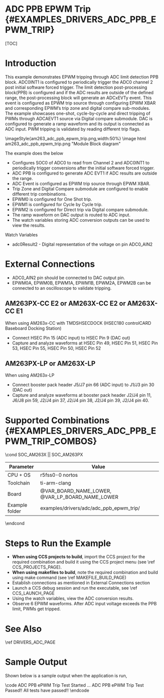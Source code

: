 # ADC PPB EPWM Trip {#EXAMPLES_DRIVERS_ADC_PPB_EPWM_TRIP}

[TOC]

# Introduction

This example demonstrates EPWM tripping through ADC limit detection PPB block. ADC0INT1 is
configured to periodically trigger the ADC0 channel 2 post initial software forced trigger. The limit
detection post-processing block(PPB) is configured and if the ADC results are outside of the defined
range, the post-processing block will generate an ADCxEVTy event. This event is configured as
EPWM trip source through configuring EPWM XBAR and corresponding EPWM’s trip zone and
digital compare sub-modules. The example showcases one-shot, cycle-by-cycle and direct tripping of
PWMs through ADCAEVT1 source via Digital compare submodule.
DAC is configured to generate a ramp waveform and its output is connected as ADC input. PWM tripping is
validated by reading different trip flags.

\imageStyle{am263_adc_ppb_epwm_trip.png,width:50%}
\image html am263_adc_ppb_epwm_trip.png "Module Block diagram"

The example does the below
- Configures SOC0 of ADC0 to read from Channel 2 and ADC0INT1 to periodically trigger conversions after the initial software forced trigger.
- ADC PPB is configured to generate ADC EVT1 if ADC results are outside the range.
- ADC Event is configured as EPWM trip source through EPWM XBAR.
- Trip Zone and Digital Compare submodule are configured to enable different trip combinations.
- EPWM0 is configured for One Shot trip.
- EPWM1 is configured for Cycle by Cycle trip.
- EPWM2 is configured for Direct trip via Digital compare submodule.
- The ramp waveform on DAC output is routed to ADC input.
- The watch variables storing ADC conversion outputs can be used to view the results.

Watch  Variables
- adc0Result2 - Digital representation of the voltage on pin ADC0_AIN2

# External Connections
- ADC0_AIN2 pin should be connected to DAC output pin.
- EPWM0A, EPWM0B, EPWM1A, EPWM1B, EPWM2A, EPWM2B can be connected to an oscilloscope to validate tripping.

## AM263PX-CC E2 or AM263X-CC E2 or AM263X-CC E1

When using AM263x-CC with TMDSHSECDOCK (HSEC180 controlCARD Baseboard Docking Station)

- Connect HSEC Pin 15 (ADC input) to HSEC Pin 9 (DAC out)
- Capture and analyze waveforms at HSEC Pin 49, HSEC Pin 51, HSEC Pin 53, HSEC Pin 55, HSEC Pin 50, HSEC Pin 52

## AM263PX-LP or AM263X-LP

When using AM263x-LP
- Connect booster pack header J5/J7 pin 66 (ADC input) to J1/J3 pin 30 (DAC out)
- Capture and analyze waveforms at booster pack header J2/J4 pin 11, J6/J8 pin 59, J2/J4 pin 37, J2/J4 pin 38, J2/J4 pin 39, J2/J4 pin 40.

# Supported Combinations {#EXAMPLES_DRIVERS_ADC_PPB_EPWM_TRIP_COMBOS}

\cond SOC_AM263X || SOC_AM263PX

 Parameter      | Value
 ---------------|-----------
 CPU + OS       | r5fss0-0 nortos
 Toolchain      | ti-arm-clang
 Board          | @VAR_BOARD_NAME_LOWER, @VAR_LP_BOARD_NAME_LOWER
 Example folder | examples/drivers/adc/adc_ppb_epwm_trip/

\endcond

# Steps to Run the Example

- **When using CCS projects to build**, import the CCS project for the required combination
  and build it using the CCS project menu (see \ref CCS_PROJECTS_PAGE).
- **When using makefiles to build**, note the required combination and build using
  make command (see \ref MAKEFILE_BUILD_PAGE)
- Establish connections as mentioned in External Connections section
- Launch a CCS debug session and run the executable, see \ref CCS_LAUNCH_PAGE
- Using the watch variables, view the ADC conversion results.
- Observe 6 EPWM waveforms. After ADC input voltage exceeds the PPB limit, PWMs get tripped.

# See Also

\ref DRIVERS_ADC_PAGE

# Sample Output

Shown below is a sample output when the application is run,

\code
ADC PPB ePWM Trip Test Started ...
ADC PPB ePWM Trip Test Passed!!
All tests have passed!!
\endcode
